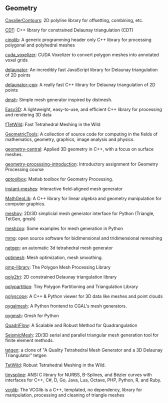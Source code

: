 ## Geometry
[CavalierContours](https://github.com/jbuckmccready/CavalierContours): 2D polyline library for offsetting, combining, etc.

[CDT](https://github.com/artem-ogre/CDT): C++ library for constrained Delaunay triangulation (CDT)

[cinolib](https://github.com/mlivesu/cinolib): A generic programming header only C++ library for processing polygonal and polyhedral meshes

[cuda_voxelizer](https://github.com/Forceflow/cuda_voxelizer): CUDA Voxelizer to convert polygon meshes into annotated voxel grids

[delaunator](https://github.com/mapbox/delaunator): An incredibly fast JavaScript library for Delaunay triangulation of 2D points

[delaunator-cpp](https://github.com/delfrrr/delaunator-cpp): A really fast C++ library for Delaunay triangulation of 2D points

[dmsh](https://github.com/nschloe/dmsh): Simple mesh generator inspired by distmesh.

[Easy3D](https://github.com/LiangliangNan/Easy3D): A lightweight, easy-to-use, and efficient C++ library for processing and rendering 3D data

[fTetWild](https://github.com/wildmeshing/fTetWild): Fast Tetrahedral Meshing in the Wild

[GeometricTools](https://github.com/davideberly/GeometricTools): A collection of source code for computing in the fields of mathematics, geometry, graphics, image analysis and physics.

[geometry-central](https://github.com/nmwsharp/geometry-central): Applied 3D geometry in C++, with a focus on surface meshes.

[geometry-processing-introduction](https://github.com/alecjacobson/geometry-processing-introduction): Introductory assignment for Geometry Processing course

[gptoolbox](https://github.com/alecjacobson/gptoolbox): Matlab toolbox for Geometry Processing.

[instant-meshes](https://github.com/wjakob/instant-meshes): Interactive field-aligned mesh generator

[MathGeoLib](https://github.com/juj/MathGeoLib): A C++ library for linear algebra and geometry manipulation for computer graphics.

[meshpy](https://github.com/inducer/meshpy): 2D/3D simplicial mesh generator interface for Python (Triangle, TetGen, gmsh)

[meshzoo](https://github.com/nschloe/meshzoo): Some examples for mesh generation in Python

[mmg](https://github.com/MmgTools/mmg): open source software for bidimensional and tridimensional remeshing

[netgen](https://github.com/NGSolve/netgen): an automatic 3d tetrahedral mesh generator

[optimesh](https://github.com/nschloe/optimesh): Mesh optimization, mesh smoothing.

[pmp-library](https://github.com/pmp-library/pmp-library): The Polygon Mesh Processing Library

[poly2tri](https://github.com/jhasse/poly2tri): 2D constrained Delaunay triangulation library

[polypartition](https://github.com/ivanfratric/polypartition): Tiny Polygon Partitioning and Triangulation Library

[polyscope](https://github.com/nmwsharp/polyscope): A C++ & Python viewer for 3D data like meshes and point clouds

[pygalmesh](https://github.com/nschloe/pygalmesh): A Python frontend to CGAL's mesh generators.

[pygmsh](https://github.com/nschloe/pygmsh): Gmsh for Python

[QuadriFlow](https://github.com/hjwdzh/QuadriFlow): A Scalable and Robust Method for Quadrangulation

[SeismicMesh](https://github.com/krober10nd/SeismicMesh): 2D/3D serial and parallel triangular mesh generation tool for finite element methods.

[tetgen](https://github.com/ufz/tetgen): a clone of "A Quality Tetrahedral Mesh Generator and a 3D Delaunay Triangulator" tetgen

[TetWild](https://github.com/Yixin-Hu/TetWild): Robust Tetrahedral Meshing in the Wild.

[tinyspline](https://github.com/msteinbeck/tinyspline): ANSI C library for NURBS, B-Splines, and Bézier curves with interfaces for C++, C#, D, Go, Java, Lua, Octave, PHP, Python, R, and Ruby.

[vcglib](https://github.com/cnr-isti-vclab/vcglib): The VCGlib is a C++, templated, no dependency, library for manipulation, processing and cleaning of triangle meshes
